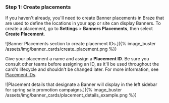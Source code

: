 ### Step 1: Create placements

If you haven't already, you'll need to create Banner placements in Braze that are used to define the locations in your app or site can display Banners. To create a placement, go to **Settings** > **Banners Placements**, then select **Create Placement**.

![Banner Placements section to create placement IDs.]({% image_buster /assets/img/banner_cards/create_placement.png %})

Give your placement a name and assign a **Placement ID**. Be sure you consult other teams before assigning an ID, as it'll be used throughout the card's lifecycle and shouldn't be changed later. For more information, see [Placement IDs]({{site.baseurl}}/developer_guide/banner_cards/#placement-ids).

![Placement details that designate a Banner will display in the left sidebar for spring sale promotion campaigns.]({% image_buster /assets/img/banner_cards/placement_details_example.png %})
